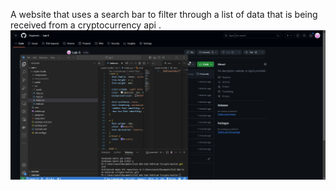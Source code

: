 

A website that uses a search bar to filter through a list of data that is being received from a cryptocurrency api .
<img src='chrome_UkyUU39uD6.gif' title='Video Walkthrough' width='' alt='Video Walkthrough' />